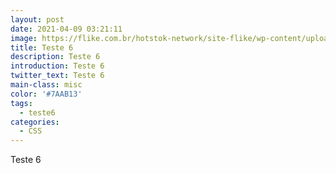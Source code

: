 ```yaml
---
layout: post
date: 2021-04-09 03:21:11
image: https://flike.com.br/hotstok-network/site-flike/wp-content/uploads/2017/10/thumbnail-Seletores-CSS.png
title: Teste 6
description: Teste 6
introduction: Teste 6
twitter_text: Teste 6
main-class: misc
color: '#7AAB13'
tags:
  - teste6
categories:
  - CSS
---
```


Teste 6
